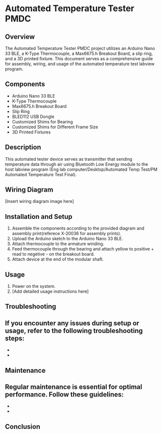 # Automated Temperature Tester PMDC

## Overview
The Automated Temperature Tester PMDC project utilizes an Arduino Nano 33 BLE, a K-Type Thermocouple, a Max6675.h Breakout Board, a slip ring, and a 3D printed fixture. This document serves as a comprehensive guide for assembly, wiring, and usage of the automated temperature test labview program.

## Components
- Arduino Nano 33 BLE
- K-Type Thermocouple
- Max6675.h Breakout Board
- Slip Ring
- BLED112 USB Dongle
- Customized Shims for Bearing
- Customized Shims for Different Frame Size
- 3D Printed Fixtures

## Description
This automated tester device serves as transmitter that sending temperature data through air using Bluetooth Low Energy module to the host labview program (Eng lab computer/Desktop/Automated Temp Test/PM Automated Temperature Test Final).

## Wiring Diagram
[Insert wiring diagram image here]

## Installation and Setup
1. Assemble the components according to the provided diagram and assembly print(referece X-20036 for assembly prints).
2. Upload the Arduino sketch to the Arduino Nano 33 BLE.
3. Attach thermocouple to the armature winding.
4. Feed thermocouple through the bearing and attach yellow to positive + read to negetive - on the breakout board.
5. Attach device at the end of the modular shaft.

## Usage
1. Power on the system.
2. [Add detailed usage instructions here]

## Troubleshooting
If you encounter any issues during setup or usage, refer to the following troubleshooting steps:
- 
- 
- 

## Maintenance
Regular maintenance is essential for optimal performance. Follow these guidelines:
- 
- 
- 

## Conclusion


